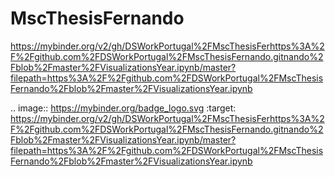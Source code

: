 # MscThesisFernando


https://mybinder.org/v2/gh/DSWorkPortugal%2FMscThesisFerhttps%3A%2F%2Fgithub.com%2FDSWorkPortugal%2FMscThesisFernando.gitnando%2Fblob%2Fmaster%2FVisualizationsYear.ipynb/master?filepath=https%3A%2F%2Fgithub.com%2FDSWorkPortugal%2FMscThesisFernando%2Fblob%2Fmaster%2FVisualizationsYear.ipynb

.. image:: https://mybinder.org/badge_logo.svg
 :target: https://mybinder.org/v2/gh/DSWorkPortugal%2FMscThesisFerhttps%3A%2F%2Fgithub.com%2FDSWorkPortugal%2FMscThesisFernando.gitnando%2Fblob%2Fmaster%2FVisualizationsYear.ipynb/master?filepath=https%3A%2F%2Fgithub.com%2FDSWorkPortugal%2FMscThesisFernando%2Fblob%2Fmaster%2FVisualizationsYear.ipynb
